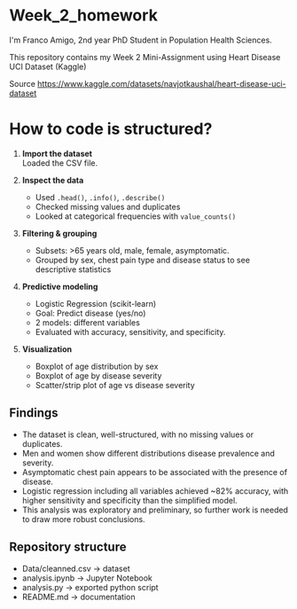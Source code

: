 # Week_2_homework
I'm Franco Amigo, 2nd year PhD Student in Population Health Sciences.

This repository contains my Week 2 Mini-Assignment using  Heart Disease UCI Dataset (Kaggle)

Source https://www.kaggle.com/datasets/navjotkaushal/heart-disease-uci-dataset

# How to code is structured?

1. **Import the dataset**  
   Loaded the CSV file.

2. **Inspect the data**  
   - Used `.head()`, `.info()`, `.describe()`  
   - Checked missing values and duplicates  
   - Looked at categorical frequencies with `value_counts()`

3. **Filtering & grouping**  
   - Subsets: >65 years old, male, female, asymptomatic.
   - Grouped by sex, chest pain type and  disease status to see descriptive statistics 
   
4. **Predictive modeling**  
   - Logistic Regression (scikit-learn)  
   - Goal: Predict disease (yes/no)
   - 2 models: different variables
   - Evaluated with accuracy, sensitivity, and specificity.

5. **Visualization**  
   - Boxplot of age distribution by sex  
   - Boxplot of age by disease severity  
   - Scatter/strip plot of age vs disease severity  


## Findings
- The dataset is clean, well-structured, with no missing values or duplicates.
- Men and women show different distributions disease prevalence and severity.  
- Asymptomatic chest pain appears to be associated with the presence of disease. 
- Logistic regression including all variables achieved ~82% accuracy, with higher sensitivity and specificity than the simplified model.
- This analysis was exploratory and preliminary, so further work is needed to draw more robust conclusions.

## Repository structure
- Data/cleanned.csv -> dataset
- analysis.ipynb -> Jupyter Notebook
- analysis.py -> exported python script
- README.md -> documentation
